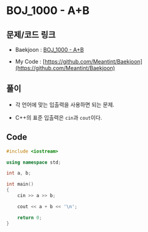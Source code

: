 # BOJ_1000 - A+B

## 문제/코드 링크

- Baekjoon : [BOJ_1000 - A+B](https://www.acmicpc.net/problem/1000)

- My Code : [https://github.com/Meantint/Baekjoon](https://github.com/Meantint/Baekjoon)

## 풀이

- 각 언어에 맞는 입출력을 사용하면 되는 문제.

- C++의 표준 입출력은 `cin`과 `cout`이다.

## Code

```cpp
#include <iostream>

using namespace std;

int a, b;

int main()
{
    cin >> a >> b;

    cout << a + b << '\n';

    return 0;
}
```
